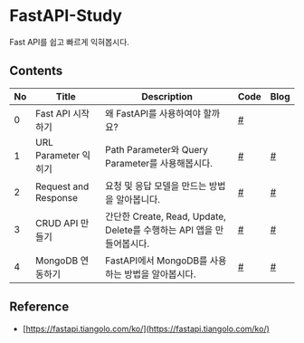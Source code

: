 # FastAPI-Study
Fast API를 쉽고 빠르게 익혀봅시다.

## Contents
|No|Title|Description|Code|Blog|
|--|-----|-------------|------|------|
|0|Fast API 시작하기|왜 FastAPI를 사용하여야 할까요?|[#](#)|[](https://facerain.club/fast-api-tutorial-1/)|
|1|URL Parameter 익히기|Path Parameter와 Query Parameter를 사용해봅시다.|[#](#)|[#](#)|
|2|Request and Response|요청 및 응답 모델을 만드는 방법을 알아봅니다.|[#](#)|[#](#)|
|3|CRUD API 만들기|간단한 Create, Read, Update, Delete를 수행하는 API 앱을 만들어봅시다.|[#](#)|[#](#)|
|4|MongoDB 연동하기|FastAPI에서 MongoDB를 사용하는 방법을 알아봅시다.|[#](#)|[#](#)|

## Reference
- [https://fastapi.tiangolo.com/ko/](https://fastapi.tiangolo.com/ko/)

